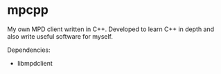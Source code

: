 # mpcpp

My own MPD client written in C++. Developed to learn C++ in depth and also write useful software for myself.

Dependencies:
* libmpdclient
